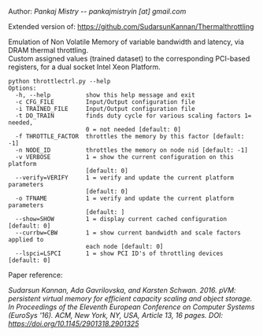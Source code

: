 Author: *Pankaj Mistry -- pankajmistryin [at] gmail.com*

Extended version of: https://github.com/SudarsunKannan/Thermalthrottling

Emulation of Non Volatile Memory of variable bandwidth and latency, via DRAM thermal throttling. <br/>
Custom assigned values (trained dataset) to the corresponding PCI-based registers, for a dual socket Intel Xeon Platform.
```
python throttlectrl.py --help
Options:
  -h, --help          show this help message and exit
  -c CFG_FILE         Input/Output configuration file
  -i TRAINED_FILE     Input/Output configuration file
  -t DO_TRAIN         finds duty cycle for various scaling factors 1= needed,
                      0 = not needed [default: 0]
  -f THROTTLE_FACTOR  throttles the memory by this factor [default: -1]
  -n NODE_ID          throttles the memory on node nid [default: -1]
  -v VERBOSE          1 = show the current configuration on this platform
                      [default: 0]
  --verify=VERIFY     1 = verify and update the current platform parameters
                      [default: 0]
  -o TFNAME           1 = verify and update the current platform parameters
                      [default: ]
  --show=SHOW         1 = display current cached configuration [default: 0]
  --currbw=CBW        1 = show current bandwidth and scale factors applied to
                      each node [default: 0]
  --lspci=LSPCI       1 = show PCI ID's of throttling devices [default: 0]
```

Paper reference:

*Sudarsun Kannan, Ada Gavrilovska, and Karsten Schwan. 2016. pVM: persistent virtual memory for efficient capacity scaling and object storage. In Proceedings of the Eleventh European Conference on Computer Systems (EuroSys '16). ACM, New York, NY, USA, Article 13, 16 pages. DOI: https://doi.org/10.1145/2901318.2901325*
